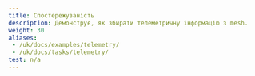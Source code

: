 ```yaml
---
title: Спостережуваність
description: Демонструє, як збирати телеметричну інформацію з mesh.
weight: 30
aliases:
 - /uk/docs/examples/telemetry/
 - /uk/docs/tasks/telemetry/
test: n/a
---
```

